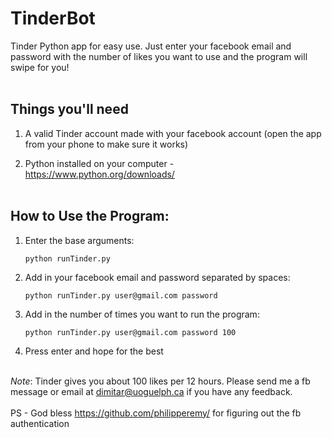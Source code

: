 # TinderBot #

Tinder Python app for easy use. Just enter your facebook email and password with the number of likes you want to use and the program will swipe for you!
<br><br>

## Things you'll need ##
1. A valid Tinder account made with your facebook account (open the app from your phone to make sure it works)

2. Python installed on your computer - https://www.python.org/downloads/
<br><br>

## How to Use the Program: ##
1. Enter the base arguments:

    ```python runTinder.py```

2.  Add in your facebook email and password separated by spaces:

    ```python runTinder.py user@gmail.com password```

3. Add in the number of times you want to run the program:

    ```python runTinder.py user@gmail.com password 100```

4.  Press enter and hope for the best
<br><br>

*Note*: Tinder gives you about 100 likes per 12 hours. Please send me a fb message or email at dimitar@uoguelph.ca if you have any feedback.
<br><br>
PS - God bless https://github.com/philipperemy/ for figuring out the fb authentication

